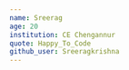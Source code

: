```yaml
---
name: Sreerag
age: 20
institution: CE Chengannur 
quote: Happy_To_Code
github_user: Sreeragkrishna
---
```

